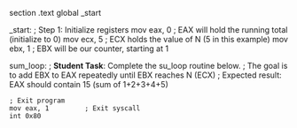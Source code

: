 section .text
global _start

_start:
    ; Step 1: Initialize registers
    mov eax, 0         ; EAX will hold the running total (initialize to 0)
    mov ecx, 5         ; ECX holds the value of N (5 in this example)
    mov ebx, 1         ; EBX will be our counter, starting at 1

sum_loop:
    ; **Student Task**: Complete the su_loop routine below.
    ; The goal is to add EBX to EAX repeatedly until EBX reaches N (ECX)
    ; Expected result: EAX should contain 15 (sum of 1+2+3+4+5)

    ; Exit program
    mov eax, 1         ; Exit syscall
    int 0x80
